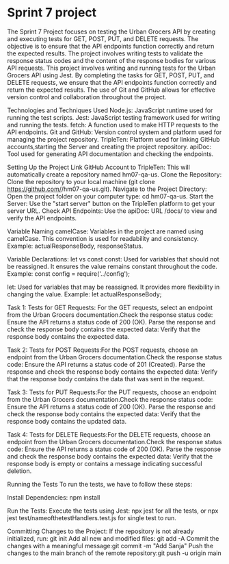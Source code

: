 # Sprint 7 project
The Sprint 7 Project focuses on testing the Urban Grocers API by creating and executing tests for GET, POST, PUT, and DELETE requests. The objective is to ensure that the API endpoints function correctly and return the expected results. The project involves writing tests to validate the response status codes and the content of the response bodies for various API requests.
This project involves writing and running tests for the Urban Grocers API using Jest. By completing the tasks for GET, POST, PUT, and DELETE requests, we ensure that the API endpoints function correctly and return the expected results. The use of Git and GitHub allows for effective version control and collaboration throughout the project.

Technologies and Techniques Used
Node.js: JavaScript runtime used for running the test scripts.
Jest: JavaScript testing framework used for writing and running the tests.
fetch: A function used to make HTTP requests to the API endpoints.
Git and GitHub: Version control system and platform used for managing the project repository.
TripleTen: Platform used for linking GitHub accounts,starting the Server and creating the project repository.
apiDoc: Tool used for generating API documentation and checking the endpoints.

Setting Up the Project
Link GitHub Account to TripleTen: This will automatically create a repository named hm07-qa-us.
Clone the Repository: Clone the repository to your local machine (git clone https://github.com/<your-github-username>/hm07-qa-us.git).
Navigate to the Project Directory: Open the project folder on your computer type: cd hm07-qa-us.
Start the Server: Use the "start server" button on the TripleTen platform to get your server URL.
Check API Endpoints: Use the apiDoc: URL /docs/ to view and verify the API endpoints.

Variable Naming
camelCase: Variables in the project are named using camelCase. This convention is used for readability and consistency.
Example: actualResponseBody, responseStatus.

Variable Declarations: let vs const
const: Used for variables that should not be reassigned. It ensures the value remains constant throughout the code.
Example: const config = require('../config');

let: Used for variables that may be reassigned. It provides more flexibility in changing the value.
Example: let actualResponseBody;


Task 1: Tests for GET Requests: For the GET requests, select an endpoint from the Urban Grocers documentation.Check the response status code:
Ensure the API returns a status code of 200 (OK).
Parse the response and check the response body contains the expected data:
Verify that the response body contains the expected data.

Task 2: Tests for POST Requests:For the POST requests, choose an endpoint from the Urban Grocers documentation.Check the response status code:
Ensure the API returns a status code of 201 (Created).
Parse the response and check the response body contains the expected data:
Verify that the response body contains the data that was sent in the request.

Task 3: Tests for PUT Requests:For the PUT requests, choose an endpoint from the Urban Grocers documentation.Check the response status code:
Ensure the API returns a status code of 200 (OK).
Parse the response and check the response body contains the expected data:
Verify that the response body contains the updated data.

Task 4: Tests for DELETE Requests:For the DELETE requests, choose an endpoint from the Urban Grocers documentation.Check the response status code:
Ensure the API returns a status code of 200 (OK).
Parse the response and check the response body contains the expected data:
Verify that the response body is empty or contains a message indicating successful deletion.

Running the Tests
To run the tests, we have to follow these steps:

Install Dependencies:
npm install

Run the Tests:
Execute the tests using Jest:
npx jest for all the tests, or npx jest test/nameofthetestHandlers.test.js for single test to run.

Committing Changes to the Project: 
If the repository is not already initialized, run: git init
Add all new and modified files: git add -A
Commit the changes with a meaningful message:git commit -m "Add Sanja"
Push the changes to the main branch of the remote repository:git push -u origin main




